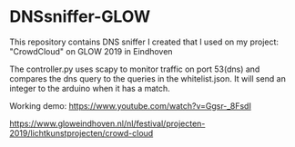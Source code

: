 # DNSsniffer-GLOW
This repository contains DNS sniffer I created that I used on my project: "CrowdCloud" on GLOW 2019 in Eindhoven

The controller.py uses scapy to monitor traffic on port 53(dns) and compares the dns query to the queries in the whitelist.json. It will send an integer to the arduino when it has a match.  
  
  
Working demo:
https://www.youtube.com/watch?v=Ggsr-_8FsdI
  
https://www.gloweindhoven.nl/nl/festival/projecten-2019/lichtkunstprojecten/crowd-cloud
